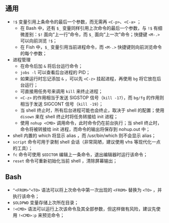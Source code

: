 ## 通用

* `!$` 变量引用上条命令的最后一个参数，而无需再 `<C-p>`、`<C-a>` ；
	* 在 Bash 中，还有 `$_` 变量同样引用上次命令的最后一个参数，与 `!$` 有细微差别：`$!` 面向“上一行”命令，而 `$_` 面向“上一次”命令；快捷键 `<M-.>` 可以向前浏览 `!$`；
	* 在 Fish 中，`$_` 变量引用当前进程命令，而 `<M-.>` 快捷键则向前浏览命令的每个参数；
* 进程管理
	* 在命令后加 `&` 将后台运行命令；
	* `jobs -l` 可以查看后台进程的 PID；
	* 如果运行时忘记添加 `&` ，可以先 `<C-z>` 挂起进程，再使用 `bg` 将它放在后台运行；
	* 可直接用任务号来调用 `kill` 来终止进程；
	* `<C-z>` 的作用相当于发送 SIGSTOP 信号（`kill -17`），而 `bg/fg` 的作用则相当于发送 SIGCONT 信号（`kill -19`）；
	* 当 shell 终止时，所有后台进程可能也会终止，取决于 shell 的配置；使用 `disown` 来在 shell 终止时将任务转接给 init 进程；
	* 使用 `nohup <CMD>` 调用命令，此时命令仍在前台执行；当 shell 终止时，命令将被转接给 init 进程，而命令的输出将保存到 nohup.out 中；
* shell 内置的 which 将显示 alias ，而 /usr/bin/which 则不会显示 alias；
* `script` 命令可用于录制 shell 会话（非常简陋，建议使用 vhs 等现代化一点的工具）；
* `fc` 命令可使用 `$EDITOR` 编辑上一条命令，退出编辑器时运行该命令；
* `reset` 命令可重新初始化当前 shell ，清除屏幕输出；

## Bash

* `^<FROM>^<TO>` 语法可以将上次命令中第一次出现的 `<FROM>` 替换为 `<TO>` ，并执行该命令；
* `$OLDPWD` 变量存储上次所在目录；
* `!<CMD>` 语法可以运行上次该命令及其全部参数，但这样做有风险，建议先使用 `!<CMD>:p` 来预览命令；

